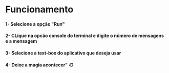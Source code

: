 <h1>Funcionamento</h1>
<h4>1- Selecione a opção "Run"</h4>
<h4>2- CLique na opcão console do terminal e digite o número de mensagens e a mensagem</h4>
<h4>3- Selecione a text-box do aplicativo que deseja usar</h4>
<h4>4- Deixe a magia acontecer" :D</h4>
